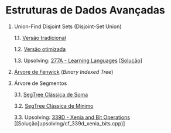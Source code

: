 # Estruturas de Dados Avançadas

1. Union-Find Disjoint Sets (Disjoint-Set Union)

   1.1. [Versão tradicional](algoritmos/dsu_tradicional.cpp)

   1.2. [Versão otimizada](algoritmos/dsu_otimizado.cpp)
   
   1.3. Upsolving: [277A - Learning Languages](https://codeforces.com/problemset/problem/277/A) [[Solução](upsolving/cf_277a_learning_languages.cpp)] 

   
   

2. [Árvore de Fenwick](algoritmos/fenwick_tree.cpp) (*Binary Indexed Tree*)


3. Árvore de Segmentos

   3.1. [SegTree Clássica de Soma](algoritmos/segtree_sum.cpp)
   
   3.2. [SegTree Clássica de Mínimo](algoritmos/segtree_min.cpp)

   3.3. Upsolving: [339D - Xenia and Bit Operations](https://codeforces.com/problemset/problem/339/D) [[Solução]upsolving/cf_339d_xenia_bits.cpp)]
